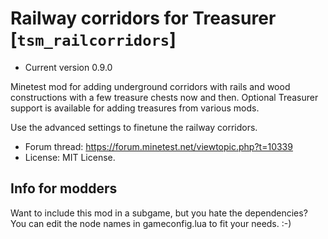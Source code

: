 # Railway corridors for Treasurer [`tsm_railcorridors`]

* Current version 0.9.0

Minetest mod for adding underground corridors with rails and wood constructions with
a few treasure chests now and then. Optional Treasurer support is available for adding
treasures from various mods.

Use the advanced settings to finetune the railway corridors.

* Forum thread: https://forum.minetest.net/viewtopic.php?t=10339
* License: MIT License.

## Info for modders
Want to include this mod in a subgame, but you hate the dependencies?
You can edit the node names in gameconfig.lua to fit your needs. :-)
